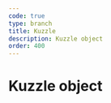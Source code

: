 ```yaml
---
code: true
type: branch
title: Kuzzle
description: Kuzzle object
order: 400
---
```


# Kuzzle object
